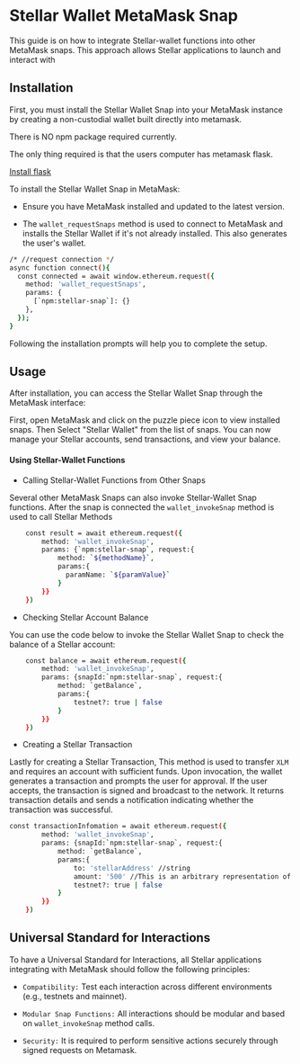 # Stellar Wallet MetaMask Snap

This guide is on how to integrate Stellar-wallet functions into other MetaMask snaps. This approach allows Stellar applications to launch and interact with

## Installation

First, you must install the Stellar Wallet Snap into your MetaMask instance by creating a non-custodial wallet built directly into metamask.

There is NO npm package required currently.

The only thing required is that the users computer has metamask flask.

[Install flask](https://docs.metamask.io/snaps/get-started/install-flask/)

To install the Stellar Wallet Snap in MetaMask:

- Ensure you have MetaMask installed and updated to the latest version.

- The `wallet_requestSnaps` method is used to connect to MetaMask and installs the Stellar Wallet if it's not already installed. This also generates the user's wallet.

```bash
/* //request connection */
async function connect(){
  const connected = await window.ethereum.request({
    method: 'wallet_requestSnaps',
    params: {
      [`npm:stellar-snap`]: {}
    },
  });
}
```

Following the installation prompts will help you to complete the setup.

## Usage

After installation, you can access the Stellar Wallet Snap through the MetaMask interface:

First, open MetaMask and click on the puzzle piece icon to view installed snaps.
Then Select "Stellar Wallet" from the list of snaps.
You can now manage your Stellar accounts, send transactions, and view your balance.

#### Using Stellar-Wallet Functions

- Calling Stellar-Wallet Functions from Other Snaps

Several other MetaMask Snaps can also invoke Stellar-Wallet Snap functions. After the snap is connected the `wallet_invokeSnap` method is used to call Stellar Methods

```bash
    const result = await ethereum.request({
        method: 'wallet_invokeSnap',
        params: {`npm:stellar-snap`, request:{
            method: `${methodName}`,
            params:{
              paramName: `${paramValue}`
            }
        }}
    })

```

- Checking Stellar Account Balance

You can use the code below to invoke the Stellar Wallet Snap to check the balance of a Stellar account:

```bash
    const balance = await ethereum.request({
        method: 'wallet_invokeSnap',
        params: {snapId:`npm:stellar-snap`, request:{
            method: `getBalance`,
            params:{
                testnet?: true | false
            }
        }}
    })

```

- Creating a Stellar Transaction

Lastly for creating a Stellar Transaction, This method is used to transfer `XLM` and requires an account with sufficient funds. Upon invocation, the wallet generates a transaction and prompts the user for approval. If the user accepts, the transaction is signed and broadcast to the network. It returns transaction details and sends a notification indicating whether the transaction was successful.

```bash
const transactionInfomation = await ethereum.request({
        method: 'wallet_invokeSnap',
        params: {snapId:`npm:stellar-snap`, request:{
            method: `getBalance`,
            params:{
                to: 'stellarAddress' //string
                amount: '500' //This is an arbitrary representation of the XLM to be sent
                testnet?: true | false
            }
        }}
    })

```

## Universal Standard for Interactions

To have a Universal Standard for Interactions, all Stellar applications integrating with MetaMask should follow the following principles:

- `Compatibility:` Test each interaction across different environments (e.g., testnets and mainnet).

- `Modular Snap Functions:` All interactions should be modular and based on `wallet_invokeSnap` method calls.

- `Security:` It is required to perform sensitive actions securely through signed requests on Metamask.

